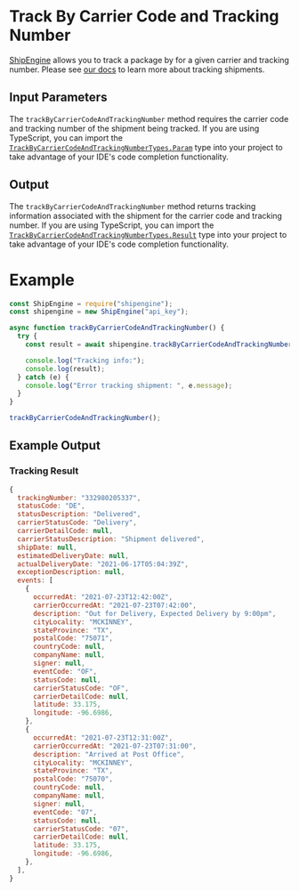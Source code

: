 Track By Carrier Code and Tracking Number
======================================
[ShipEngine](www.shipengine.com) allows you to track a package by for a given carrier and tracking number. Please see [our docs](https://www.shipengine.com/docs/tracking/) to learn more about tracking shipments.

Input Parameters
-------------------------------------

The `trackByCarrierCodeAndTrackingNumber` method requires the carrier code and tracking number of the shipment being tracked. If you are using TypeScript, you can import the [`TrackByCarrierCodeAndTrackingNumberTypes.Param`](https://github.com/ShipEngine/shipengine-js/blob/main/src/track-by-carrier-code-and-tracking-number/types/public.ts)
type into your project to take advantage of your
IDE's code completion functionality.

Output
--------------------------------
The `trackByCarrierCodeAndTrackingNumber` method returns tracking information associated with the shipment for the carrier code and tracking number.
If you are using TypeScript, you can import the [`TrackByCarrierCodeAndTrackingNumberTypes.Result`](https://github.com/ShipEngine/shipengine-js/blob/main/src/validate-addresses/types/public-result.ts)
type into your project to take advantage of your IDE's code completion functionality.

Example
==============================
```javascript
const ShipEngine = require("shipengine");
const shipengine = new ShipEngine("api_key");

async function trackByCarrierCodeAndTrackingNumber() {
  try {
    const result = await shipengine.trackByCarrierCodeAndTrackingNumber({carrierCode: "stamps_com", trackingNumber: "9405511899223197428490"});

    console.log("Tracking info:");
    console.log(result);
  } catch (e) {
    console.log("Error tracking shipment: ", e.message);
  }
}

trackByCarrierCodeAndTrackingNumber();
```

Example Output
-----------------------------------------------------

### Tracking Result
```javascript
{
  trackingNumber: "332980205337",
  statusCode: "DE",
  statusDescription: "Delivered",
  carrierStatusCode: "Delivery",
  carrierDetailCode: null,
  carrierStatusDescription: "Shipment delivered",
  shipDate: null,
  estimatedDeliveryDate: null,
  actualDeliveryDate: "2021-06-17T05:04:39Z",
  exceptionDescription: null,
  events: [
    {
      occurredAt: "2021-07-23T12:42:00Z",
      carrierOccurredAt: "2021-07-23T07:42:00",
      description: "Out for Delivery, Expected Delivery by 9:00pm",
      cityLocality: "MCKINNEY",
      stateProvince: "TX",
      postalCode: "75071",
      countryCode: null,
      companyName: null,
      signer: null,
      eventCode: "OF",
      statusCode: null,
      carrierStatusCode: "OF",
      carrierDetailCode: null,
      latitude: 33.175,
      longitude: -96.6986,
    },
    {
      occurredAt: "2021-07-23T12:31:00Z",
      carrierOccurredAt: "2021-07-23T07:31:00",
      description: "Arrived at Post Office",
      cityLocality: "MCKINNEY",
      stateProvince: "TX",
      postalCode: "75070",
      countryCode: null,
      companyName: null,
      signer: null,
      eventCode: "07",
      statusCode: null,
      carrierStatusCode: "07",
      carrierDetailCode: null,
      latitude: 33.175,
      longitude: -96.6986,
    },
  ],
}
```
